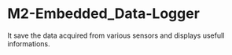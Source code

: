 # M2-Embedded_Data-Logger
It save the data acquired from various sensors and displays usefull informations.
